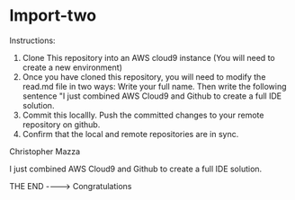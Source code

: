 # Import-two

Instructions:
1. Clone This repository into an AWS cloud9 instance (You will need to create a new environment)
2. Once you have cloned this repository, you will need to modify the read.md file in two ways: Write your full name. Then write the following sentence "I just combined AWS Cloud9 and Github to create a full IDE solution.
3. Commit this locallly. Push the committed changes to your remote repository on github.
4. Confirm that the local and remote repositories are in sync.

Christopher Mazza

I just combined AWS Cloud9 and Github to create a full IDE solution.

THE END ----> Congratulations
